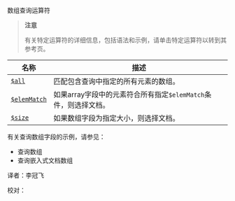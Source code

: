  [ ]()数组查询运算符

[]()

> **注意**
>
> 有关特定运算符的详细信息，包括语法和示例，请单击特定运算符以转到其参考页。

| 名称             | 描述                                                         |
| ---------------- | ------------------------------------------------------------ |
| [`$all`]()       | 匹配包含查询中指定的所有元素的数组。                         |
| [`$elemMatch`]() | 如果array字段中的元素符合所有指定`$elemMatch`条件，则选择文档。 |
| [`$size`]()      | 如果数组字段为指定大小，则选择文档。                         |

有关查询数组字段的示例，请参见：

- 查询数组
- 查询嵌入式文档数组



译者：李冠飞

校对：